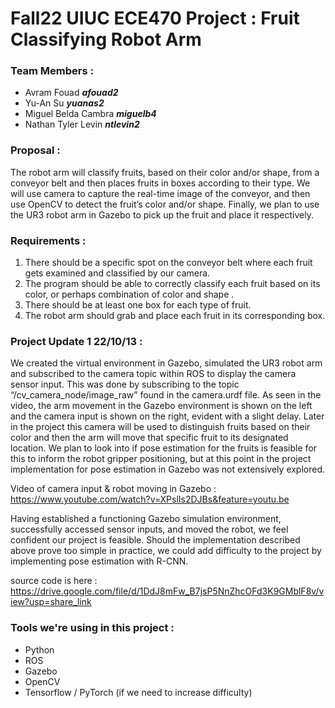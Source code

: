 # Fall22 UIUC ECE470 Project : Fruit Classifying Robot Arm

### Team Members : 
* Avram Fouad ***afouad2***
* Yu-An Su ***yuanas2***
* Miguel Belda Cambra ***miguelb4***
* Nathan Tyler Levin ***ntlevin2***

### Proposal :
The robot arm will classify fruits, based on their color and/or shape, from a conveyor belt and then places fruits in boxes according to their type. We will use camera to capture the real-time image of the conveyor, and then use OpenCV to detect the fruit’s color and/or shape. Finally, we plan to use the UR3 robot arm in Gazebo to pick up the fruit and place it respectively.

### Requirements :
1. There should be a specific spot on the conveyor belt where each fruit gets examined and classified by our camera.
2. The program should be able to correctly classify each fruit based on its color, or perhaps combination of color and shape .
3. There should be at least one box for each type of fruit.
4. The robot arm should grab and place each fruit in its corresponding box.

### Project Update 1 22/10/13 :
We created the virtual environment in Gazebo, simulated the UR3 robot arm and subscribed to the camera topic within ROS to display the camera sensor input. This was done by subscribing to the topic “/cv_camera_node/image_raw” found in the camera.urdf file. As seen in the video, the arm movement in the Gazebo environment is shown on the left and the camera input is shown on the right, evident with a slight delay. Later in the project this camera will be used to distinguish fruits based on their color and then the arm will move that specific fruit to its designated location. We plan to look into if pose estimation for the fruits is feasible for this to inform the robot gripper positioning, but at this point in the project implementation for pose estimation in Gazebo was not extensively explored.
 
Video of camera input & robot moving in Gazebo : <https://www.youtube.com/watch?v=XPslIs2DJBs&feature=youtu.be>

Having established a functioning Gazebo simulation environment, successfully accessed sensor inputs, and moved the robot, we feel confident our project is feasible. Should the implementation described above prove too simple in practice, we could add difficulty to the project by implementing pose estimation with R-CNN. 

source code is here : https://drive.google.com/file/d/1DdJ8mFw_B7jsP5NnZhcOFd3K9GMblF8v/view?usp=share_link

### Tools we're using in this project :
* Python
* ROS
* Gazebo
* OpenCV
* Tensorflow / PyTorch (if we need to increase difficulty)
